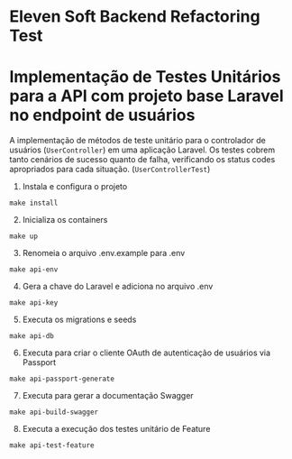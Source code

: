 # Eleven Soft Backend Refactoring Test

# Implementação de Testes Unitários para a API com projeto base Laravel no endpoint de usuários

A implementação de métodos de teste unitário para o controlador de usuários (`UserController`) em uma aplicação Laravel. Os testes cobrem tanto cenários de sucesso quanto de falha, verificando os status codes apropriados para cada situação. (`UserControllerTest`)

1. Instala e configura o projeto
   
`make install`

2. Inicializa os containers
   
`make up`

3. Renomeia o arquivo .env.example para .env
   
`make api-env`

4. Gera a chave do Laravel e adiciona no arquivo .env
   
`make api-key`

5. Executa os migrations e seeds
   
`make api-db`

6. Executa para criar o cliente OAuth de autenticação de usuários via Passport
   
`make api-passport-generate`

7. Executa para gerar a documentação Swagger
   
`make api-build-swagger`

8. Executa a execução dos testes unitário de Feature
   
`make api-test-feature`

